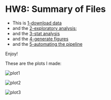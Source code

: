 HW8: Summary of Files
==========================
  
* This is [1-download data](https://github.com/STAT545-UBC/zz_michelle_lee-coursework/blob/master/HW9/1-download-data.md)
* and the [2-exploratory analysis](https://github.com/STAT545-UBC/zz_michelle_lee-coursework/blob/master/HW9/2-exploratory-analysis.md);
* and the [3-stat analysis](https://github.com/STAT545-UBC/zz_michelle_lee-coursework/blob/master/HW9/3-stat-analysis.md)
* and the [4-generate figures](https://github.com/STAT545-UBC/zz_michelle_lee-coursework/blob/master/HW9/4-generate-figures.md)
* and the [5-automating the pipeline](https://github.com/STAT545-UBC/zz_michelle_lee-coursework/blob/master/HW9/5-automate-pipeline.md)

Enjoy!
  
  
  These are the plots I made:
  
  
  ![plot1](https://raw.githubusercontent.com/STAT545-UBC/zz_michelle_lee-coursework/master/HW9/plots/r-sq-asia.png?token=AIW6LnWIIGYfWgHxw1sKiUs4FBFkR0mpks5Ud4qfwA%3D%3D)

![plot2](https://github.com/STAT545-UBC/zz_michelle_lee-coursework/blob/master/HW9/plots/lifeExp-quantile.png)

![plot3](https://github.com/STAT545-UBC/zz_michelle_lee-coursework/blob/master/HW9/plots/r-sq-africa.png)
